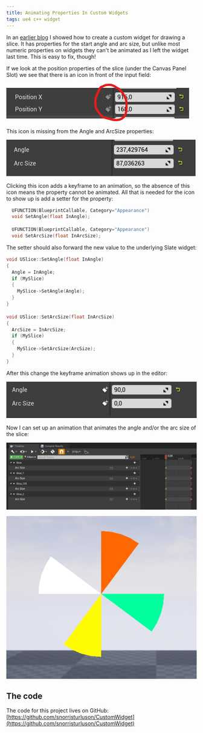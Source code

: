 ```yaml
---
title: Animating Properties In Custom Widgets
tags: ue4 c++ widget
---
```

In an [earlier blog](/CustomSlateWidgets) I showed how to create a custom widget for drawing a slice. It has
properties for the start angle and arc size, but unlike most numeric properties on widgets they can't be animated
as I left the widget last time. This is easy to fix, though!

If we look at the position properties of the slice (under the Canvas Panel Slot) we see that there is an icon
in front of the input field:

![Position](/images/AnimatingPropertiesInCustomWidgets/Position.png)

This icon is missing from the Angle and ArcSize properties:

![Before](/images/AnimatingPropertiesInCustomWidgets/Before.png)

Clicking this icon adds a keyframe to an animation, so the absence of this icon means the property cannot be
animated. All that is needed for the icon to show up is add a setter for the property:

```cpp
  UFUNCTION(BlueprintCallable, Category="Appearance")
  void SetAngle(float InAngle);

  UFUNCTION(BlueprintCallable, Category="Appearance")
  void SetArcSize(float InArcSize);
```

The setter should also forward the new value to the underlying Slate widget:

```cpp
void USlice::SetAngle(float InAngle)
{
  Angle = InAngle;
  if (MySlice)
  {
    MySlice->SetAngle(Angle);
  }
}

void USlice::SetArcSize(float InArcSize)
{
  ArcSize = InArcSize;
  if (MySlice)
  {
    MySlice->SetArcSize(ArcSize);
  }
}
```

After this change the keyframe animation shows up in the editor:

![After](/images/AnimatingPropertiesInCustomWidgets/After.png)

Now I can set up an animation that animates the angle and/or the arc size of the slice:

![Animation](/images/AnimatingPropertiesInCustomWidgets/Animation.png)

![Result](/images/AnimatingPropertiesInCustomWidgets/Result.png)

## The code
The code for this project lives on GitHub:
[https://github.com/snorristurluson/CustomWidget](https://github.com/snorristurluson/CustomWidget)